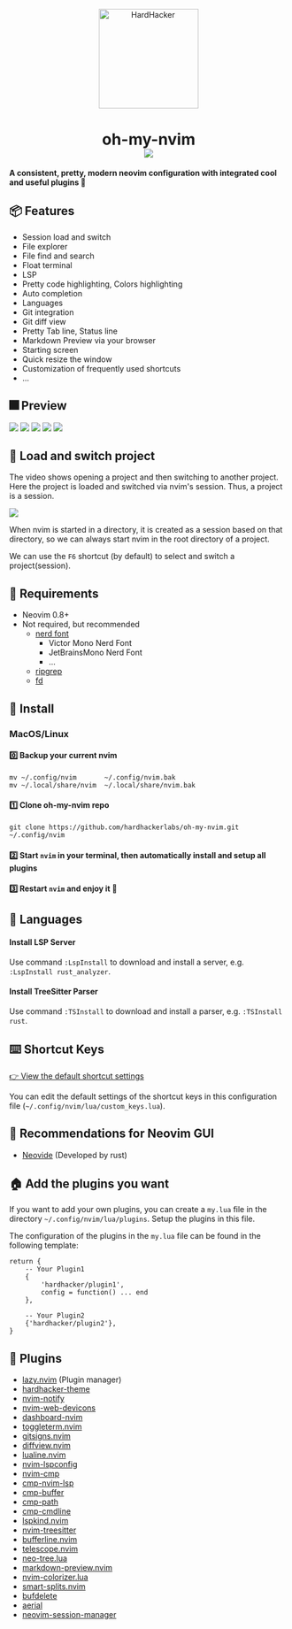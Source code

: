 <p align="center">
  <img width="180" src="https://github.com/hardhackerlabs/themes/raw/master/media/logo/logo.png" alt="HardHacker">
</p>

<h1 align="center">
    oh-my-nvim<br/>
  <a href="https://discord.com/invite/MGmp9QjfkK">
    <img src="https://img.shields.io/discord/1095552215944527962?style=for-the-badge&logo=discord&color=e965a5&logoColor=eee9fc&labelColor=282433"/>
  </a>
</h1>


**A consistent, pretty, modern neovim configuration with integrated cool and useful plugins 💎**

## 📦 Features

* Session load and switch
* File explorer
* File find and search
* Float terminal
* LSP
* Pretty code highlighting, Colors highlighting
* Auto completion
* Languages
* Git integration
* Git diff view
* Pretty Tab line, Status line
* Markdown Preview via your browser
* Starting screen
* Quick resize the window
* Customization of frequently used shortcuts
* ...

## 🎆 Preview

![](./docs/images/start-screen.png)
![](./docs/images/autocmp.png)
![](./docs/images/float-term.png)
![](./docs/images/find.png)
![](./docs/images/color-highlight.png)

## 📸 Load and switch project

The video shows opening a project and then switching to another project.
Here the project is loaded and switched via nvim's session.
Thus, a project is a session.

![](https://i.imgur.com/PbPNJlI.gif)

When nvim is started in a directory, it is created as a session based on that directory, 
so we can always start nvim in the root directory of a project.

We can use the `F6` shortcut (by default) to select and switch a project(session).

## 📌 Requirements

* Neovim 0.8+
* Not required, but recommended
    * [nerd font](https://www.nerdfonts.com/font-downloads) 
        * Victor Mono Nerd Font
        * JetBrainsMono Nerd Font
        * ...
    * [ripgrep](https://github.com/BurntSushi/ripgrep) 
    * [fd](https://github.com/sharkdp/fd)

## 🚧 Install

### MacOS/Linux

#### 0️⃣  Backup your current nvim

```
mv ~/.config/nvim       ~/.config/nvim.bak
mv ~/.local/share/nvim  ~/.local/share/nvim.bak
```

#### 1️⃣  Clone oh-my-nvim repo

```
git clone https://github.com/hardhackerlabs/oh-my-nvim.git ~/.config/nvim
```

#### 2️⃣  Start `nvim` in your terminal, then automatically install and setup all plugins

#### 3️⃣  Restart `nvim` and enjoy it 🍻 

## 🧱 Languages

#### Install LSP Server

Use command `:LspInstall` to download and install a server, e.g. `:LspInstall rust_analyzer`.

#### Install TreeSitter Parser

Use command `:TSInstall` to download and install a parser, e.g. `:TSInstall rust`.

## ⌨️  Shortcut Keys

[👉 View the default shortcut settings](https://github.com/hardhackerlabs/oh-my-nvim/blob/main/lua/custom_keys.lua)

You can edit the default settings of the shortcut keys in this configuration file (`~/.config/nvim/lua/custom_keys.lua`).

## 💖 Recommendations for Neovim GUI

* [Neovide](https://neovide.dev/) (Developed by rust)

## 🏠 Add the plugins you want

If you want to add your own plugins, you can create a `my.lua` file in the directory `~/.config/nvim/lua/plugins`. Setup the plugins in this file.

The configuration of the plugins in the `my.lua` file can be found in the following template:

```
return {
    -- Your Plugin1
    {
        'hardhacker/plugin1',
        config = function() ... end
    },

    -- Your Plugin2
    {'hardhacker/plugin2'},
}
```

## 🧩 Plugins

* [lazy.nvim](https://github.com/folke/lazy.nvim) (Plugin manager)
* [hardhacker-theme](https://github.com/hardhackerlabs/theme-vim)
* [nvim-notify](https://github.com/rcarriga/nvim-notify)
* [nvim-web-devicons](https://github.com/nvim-tree/nvim-web-devicons)
* [dashboard-nvim](https://github.com/nvimdev/dashboard-nvim)
* [toggleterm.nvim](https://github.com/akinsho/toggleterm.nvim)
* [gitsigns.nvim](https://github.com/lewis6991/gitsigns.nvim)
* [diffview.nvim](https://github.com/sindrets/diffview.nvim)
* [lualine.nvim](https://github.com/nvim-lualine/lualine.nvim)
* [nvim-lspconfig](https://github.com/neovim/nvim-lspconfig)
* [nvim-cmp](https://github.com/hrsh7th/nvim-cmp)
* [cmp-nvim-lsp](https://github.com/hrsh7th/cmp-nvim-lsp)
* [cmp-buffer](https://github.com/hrsh7th/cmp-buffer)
* [cmp-path](https://github.com/hrsh7th/cmp-path)
* [cmp-cmdline](https://github.com/hrsh7th/cmp-cmdline)
* [lspkind.nvim](https://github.com/onsails/lspkind.nvim)
* [nvim-treesitter](https://github.com/nvim-treesitter/nvim-treesitter)
* [bufferline.nvim](https://github.com/akinsho/bufferline.nvim)
* [telescope.nvim](https://github.com/nvim-telescope/telescope.nvim)
* [neo-tree.lua](https://github.com/nvim-neo-tree/neo-tree.nvim)
* [markdown-preview.nvim](https://github.com/iamcco/markdown-preview.nvim)
* [nvim-colorizer.lua](https://github.com/norcalli/nvim-colorizer.lua)
* [smart-splits.nvim](https://github.com/mrjones2014/smart-splits.nvim)
* [bufdelete](https://github.com/famiu/bufdelete.nvim)
* [aerial](https://github.com/stevearc/aerial.nvim)
* [neovim-session-manager](https://github.com/Shatur/neovim-session-manager)

